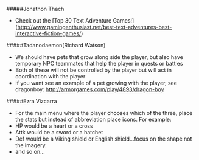 #####Jonathon Thach
- Check out the [Top 30 Text Adventure Games!] (http://www.gamingenthusiast.net/best-text-adventures-best-interactive-fiction-games/)

#####Tadanodaemon(Richard Watson)
- We should have pets that grow along side the player, but also have temporary NPC teammates that help the player in quests or battles
- Both of these will not be controlled by the player but will act in coordination with the player
- If you want see an example of a pet growing with the player, see dragonboy: http://armorgames.com/play/4893/dragon-boy

#####Ezra Vizcarra
- For the main menu where the player chooses which of the three, place the stats but instead of abbreviation place icons. 
For example:
- HP would be a heart or a cross
- Attk would be a sword or a hatchet
- Def would be a Viking shield or English shield...focus on the shape not the imagery.
- and so on...
